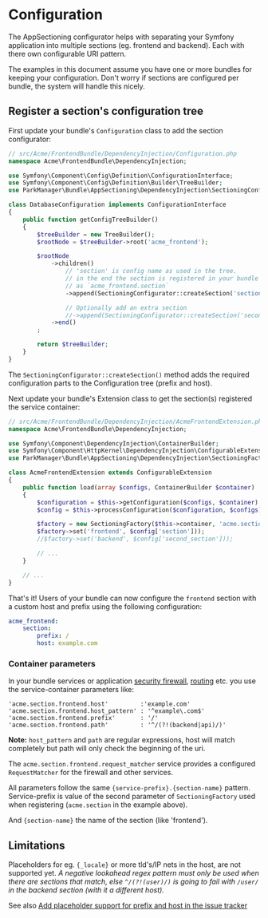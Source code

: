 Configuration
=============

The AppSectioning configurator helps with separating your Symfony application
into multiple sections (eg. frontend and backend). Each with there own
configurable URI pattern.

The examples in this document assume you have one or more bundles for keeping
your configuration. Don't worry if sections are configured per bundle, the system
will handle this nicely.

## Register a section's configuration tree

First update your bundle's `Configuration` class to add the section configurator:

```php
// src/Acme/FrontendBundle/DependencyInjection/Configuration.php
namespace Acme\FrontendBundle\DependencyInjection;

use Symfony\Component\Config\Definition\ConfigurationInterface;
use Symfony\Component\Config\Definition\Builder\TreeBuilder;
use ParkManager\Bundle\AppSectioning\DependencyInjection\SectioningConfigurator;

class DatabaseConfiguration implements ConfigurationInterface
{
    public function getConfigTreeBuilder()
    {
        $treeBuilder = new TreeBuilder();
        $rootNode = $treeBuilder->root('acme_frontend');

        $rootNode
            ->children()
                // 'section' is config name as used in the tree.
                // in the end the section is registered in your bundle extension config
                // as `acme_frontend.section`
                ->append(SectioningConfigurator::createSection('section'))

                // Optionally add an extra section
                //->append(SectioningConfigurator::createSection('second_section'))
            ->end()
        ;

        return $treeBuilder;
    }
}
```

The `SectioningConfigurator::createSection()` method adds the required
configuration parts to the Configuration tree (prefix and host).

Next update your bundle's Extension class to get the section(s) registered
the service container:

```php
// src/Acme/FrontendBundle/DependencyInjection/AcmeFrontendExtension.php
namespace Acme\FrontendBundle\DependencyInjection;

use Symfony\Component\DependencyInjection\ContainerBuilder;
use Symfony\Component\HttpKernel\DependencyInjection\ConfigurableExtension;
use ParkManager\Bundle\AppSectioning\DependencyInjection\SectioningFactory;

class AcmeFrontendExtension extends ConfigurableExtension
{
    public function load(array $configs, ContainerBuilder $container)
    {
        $configuration = $this->getConfiguration($configs, $container);
        $config = $this->processConfiguration($configuration, $configs);

        $factory = new SectioningFactory($this->container, 'acme.section');
        $factory->set('frontend', $config['section']));
        //$factory->set('backend', $config['second_section']));

        // ...
    }

    // ...
}
```

That's it! Users of your bundle can now configure the `frontend` section
with a custom host and prefix using the following configuration:

```yaml
acme_frontend:
    section:
        prefix: /
        host: example.com
```

### Container parameters

In your bundle services or application [security firewall], [routing] etc.
you use the service-container parameters like:

```
'acme.section.frontend.host'         :'example.com'
'acme.section.frontend.host_pattern' : '^example\.com$'
'acme.section.frontend.prefix'       : '/'
'acme.section.frontend.path'         : '^/(?!(backend|api)/)'
```

**Note:** `host_pattern` and `path` are regular expressions, host will match
completely but path will only check the beginning of the uri.

The `acme.section.frontend.request_matcher` service provides a
configured `RequestMatcher` for the firewall and other services.

All parameters follow the same `{service-prefix}.{section-name}` pattern.
Service-prefix is value of the second parameter of `SectioningFactory`
used when registering (`acme.section` in the example above).

And `{section-name}` the name of the section (like 'frontend').

[security firewall]: firewall.md
[routing]: routing.md

## Limitations

Placeholders for eg. `{_locale}` or more tld's/IP nets in the host, are not supported yet.
*A negative lookahead regex pattern must only be used when there are sections that match,
else `^/(?!(user)/)` is going to fail with `/user/` in the backend section (with it a different host).*

See also [Add placeholder support for prefix and host in the issue tracker](https://github.com/park-manager/app-sectioning-bundle/issues/1)
